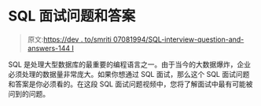 # SQL 面试问题和答案

> 原文:[https://dev . to/smriti 07081994/SQL-interview-question-and-answers-144 I](https://dev.to/smriti07081994/sql-interview-questions-and-answers-144i)

SQL 是处理大型数据库的最重要的编程语言之一。由于当今的大数据爆炸，企业必须处理的数据量非常庞大。如果你想通过 SQL 面试，那么这个 SQL 面试问题和答案是你必须看的。在这段 SQL 面试问题视频中，您将了解面试中最有可能被问到的问题。